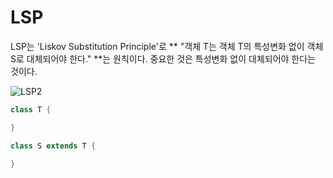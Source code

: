 # LSP
LSP는 'Liskov Substitution Principle'로 ** "객체 T는 객체 T의 특성변화 없이 객체 S로 대체되어야 한다." **는 원칙이다. 중요한 것은 특성변화 없이 대체되어야 한다는 것이다.</br>

![LSP2](http://cfile4.uf.tistory.com/image/9930123359AFEC940F0026)
```java
class T {

}

class S extends T {

}
```

